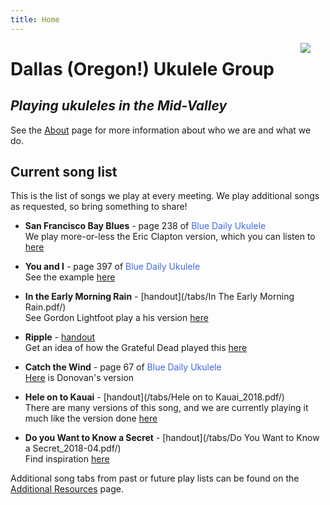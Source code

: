```yaml
---
title: Home
---
```


<img src=/img/four.ukes.png/ style="max-width:20%;min-width:40px;float:right;" />

# Dallas (Oregon!) Ukulele Group

## _Playing ukuleles in the Mid-Valley_

See the [About](/about/) page for more information about who we are and what we do.
 
## Current song list

This is the list of songs we play at every meeting.  We play additional songs as requested, so bring something to share!

+ **San Francisco Bay Blues** - page 238 of <span style="color:royalblue">Blue Daily Ukulele</span>  
We play more-or-less the Eric Clapton version, which you can listen to [here](https://www.youtube.com/watch?v=qKi3ruCmZxk)  

+ **You and I** - page 397 of <span style="color:royalblue">Blue Daily Ukulele</span>  
See the example [here](https://www.youtube.com/watch?v=XdEN1b-dwlw)  

+ **In the Early Morning Rain** - [handout](/tabs/In The Early Morning Rain.pdf/)  
See Gordon Lightfoot play a his version [here](https://www.youtube.com/watch?v=1pqttl9aWm0)  

+ **Ripple** - [handout](/tabs/Ripple.pdf/)  
Get an idea of how the Grateful Dead played this [here](https://www.youtube.com/watch?v=671AgW9xSiA)  

+ **Catch the Wind** - page 67 of <span style="color:royalblue">Blue Daily Ukulele</span>  
[Here](https://www.youtube.com/watch?v=J8hjEYTpwE8) is Donovan's version  

+ **Hele on to Kauai** - [handout](/tabs/Hele on to Kauai_2018.pdf/)  
There are many versions of this song, and we are currently playing it much like the version done [here](https://www.youtube.com/watch?v=YQecYn0AKYg)  

+ **Do you Want to Know a Secret** - [handout](/tabs/Do You Want to Know a Secret_2018-04.pdf/)  
Find inspiration [here](https://www.youtube.com/watch?v=tdATosVaJsU)

 
Additional song tabs from past or future play lists can be found on the [Additional Resources](/additional/) page.
